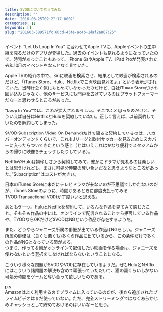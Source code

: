 ```yaml
---
title: SVODについて考えてみた
description: ''
date: '2016-03-25T02:27:17.000Z'
categories: []
keywords: []
slug: "201603-589571fc-60cd-43fe-ac4b-1daf2a807625"
---
```

イベント “Let Us Loop In You” に合わせてApple TVに、Appleイベントの生中継を見るだけのアプリが登場した。過去のイベントも見れるようになっていたので、時間があったこともあって、iPhone 6sやApple TV、iPad Proが発表された去年10月のイベントをなんとなく見ていた。

Apple TVの紹介の中で、Siriに映画を検索させ、結果として映画が検索されるのだけど、「iTunes Store、Hulu、Netflixでこの映画見れるよ」という表示がされていた。当時は全く気にもとめていなかったのだけど、自社iTunes Storeだけの囲い込みじゃなく、他のサービスにも門戸を広げているのはプラットフォーマーだなーと思わせるところがあった。

“Loop In You”では、これが拡大されるらしい。そこでふと思ったのだけど、そういえば自分はNetflixとHuluを契約していない。正しく言えば、以前契約していたのを解約してしまった。

SVOD(Subscription Video On Demand)だけで限ると契約しているのは、スカパーオンデマンドくらいで、これもJリーグと欧州サッカーを見るためにスカパーに入ったらついてきたという感じ（とはいえこれはかなり便利でスタジアムからの帰りに映像をチェックしたりしている）。

NetflixやHuluは物珍しさから契約してみて、確かにドラマが見れるのは楽しいとは思うけれども、まさに可処分時間の奪い合いだなと思うようなところがあった。”Subscription”はコストが大きい。

日本のiTunes Storeに未だにテレビドラマが来ないのが不思議でしかたないのだが、iTunes Storeのように、時間があるときに都度支払ってみるTVOD(Transactional VOD)が丁度いいと思える。

あともう一つ。HuluとNetflixを契約して、いろんな作品を見てみて感じたこと。そもそも作品の中には、オンラインで配信されることすら拒否している作品や、TVODならOKだけどSVODはNGという作品が存在するようだ。

また、どうやらジャニーズ所属の俳優が出ている作品はNGらしい。ジャニーズ所属の俳優は（良くも悪くも)多くの作品に出ているから、この条件だけで多くの作品がNGとなっている節がある。  
つまり、作ってる側がオンラインで配信したい映画を作る場合は、ジャニーズを使わないという選択をしなければならないということになる。

こういう様々な問題がSVODやVODに存在しているようだ。ぜひHuluとNetflixにはこういう諸問題の解決も含めて頑張っていただいて、猫の額くらいしかない可処分時間をゲームと奪い合って欲しいものである。

p.s.   
Amazonはよく利用するのでプライムに入っているのだが、後から追加されたプライムビデオはまだ使っていない。ただ、完全ストリーミングではなくあらかじめキャッシュとして貯めておけるのはいいなーと思う。
